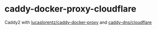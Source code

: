 # caddy-docker-proxy-cloudflare

Caddy2 with [lucaslorentz/caddy-docker-proxy](https://github.com/lucaslorentz/caddy-docker-proxy) and [caddy-dns/cloudflare](https://github.com/caddy-dns/cloudflare)
